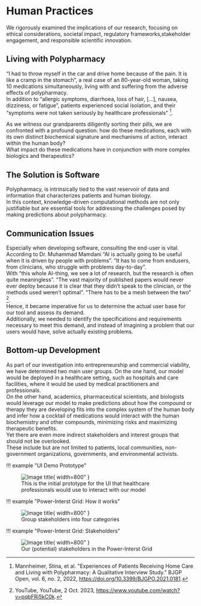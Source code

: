 # Human Practices

We rigorously examined the implications of our research, focusing on ethical considerations, societal impact, regulatory frameworks,  ​​stakeholder engagement, and responsible scientific innovation.

## Living with Polypharmacy

“I had to throw myself in the car and drive home because of the pain. It is like a cramp in the stomach”, a real case of an 80-year-old woman, taking 10 medications simultaneously, living with and suffering from the adverse effects of polypharmacy.\
In addition to “allergic symptoms, diarrhoea, loss of hair, [...], nausea, dizziness, or fatigue”, patients experienced social isolation, and their “symptoms were not taken seriously by healthcare professionals” [^1].

​​As we witness our grandparents diligently sorting their pills, we are confronted with a profound question: how do these medications, each with its own distinct biochemical signature and mechanisms of action, interact within the human body?\
What impact do these medications have in conjunction with more complex biologics and therapeutics?

## The Solution is Software

Polypharmacy, is intrinsically tied to the vast reservoir of data and information that characterizes patients and human biology.\
In this context, knowledge-driven computational methods are not only justifiable but are essential tools for addressing the challenges posed by making predictions about polypharmacy.

## Communication Issues

Especially when developing software, consulting the end-user is vital.\
According to Dr. Muhammad Mamdani “AI is actually going to be useful when it is driven by people with problems”. “It has to come from endusers, from clinicians, who struggle with problems day-to-day”.\
With “this whole AI-thing, we see a lot of research, but the research is often quite meaningless”. “The vast majority of published papers would never ever deploy because it is clear that they didn’t speak to the clinician, or the methods used weren’t optimal”. “There has to be a mesh between the two” [^2].\
Hence, it became imperative for us to determine the actual user base for our tool and assess its demand.\
Additionally, we needed to identify the specifications and requirements necessary to meet this demand, and instead of imagining a problem that our users would have, solve actually existing problems.

## Bottom-up Development

As part of our investigation into entrepreneurship and commercial viability, we have determined two main user groups.
On the one hand, our model would be deployed in a healthcare setting, such as hospitals and care facilities, where it would be used by medical practitioners and professionals.\
On the other hand, academics, pharmaceutical scientists, and biologists would leverage our model to make predictions about how the compound or therapy they are developing fits into the complex system of the human body and infer how a cocktail of medications would interact with the human biochemistry and other compounds, minimizing risks and maximizing therapeutic benefits.\
Yet there are even more indirect stakeholders and interest groups that should not be overlooked.\
These include but are not limited to patients, local communities, non-government organizations, governments, and environmental activists.

!!! example "UI Demo Prototype"
    <figure markdown>
        ![Image title](https://static.igem.wiki/teams/5016/wiki/ui-demo-1.jpeg){ width=800" }
    <figcaption>This is the initial prototype for the UI that healthcare professionals would use to interact with our model</figcaption>
    </figure>

!!! example "Power-Interst Grid: How it works"
    <figure markdown>
        ![Image title](https://static.igem.wiki/teams/5016/wiki/power-interst-grid-001.jpeg){ width=800" }
    <figcaption>Group stakeholders into four categories</figcaption>
    </figure>

!!! example "Power-Interst Grid: Stakeholders"
    <figure markdown>
        ![Image title](https://static.igem.wiki/teams/5016/wiki/power-interst-grid-002.jpeg){ width=800" }
    <figcaption>Our (potential) stakeholders in the Power-Interst Grid</figcaption>
    </figure>

[^1]: Mannheimer, Stina, et al. "Experiences of Patients Receiving Home Care and Living with Polypharmacy: A Qualitative Interview Study." BJGP Open, vol. 6, no. 2, 2022, https://doi.org/10.3399/BJGPO.2021.0181.
[^2]: YouTube, YouTube, 2 Oct. 2023, https://www.youtube.com/watch?v=pqbFRi5kC0k.
